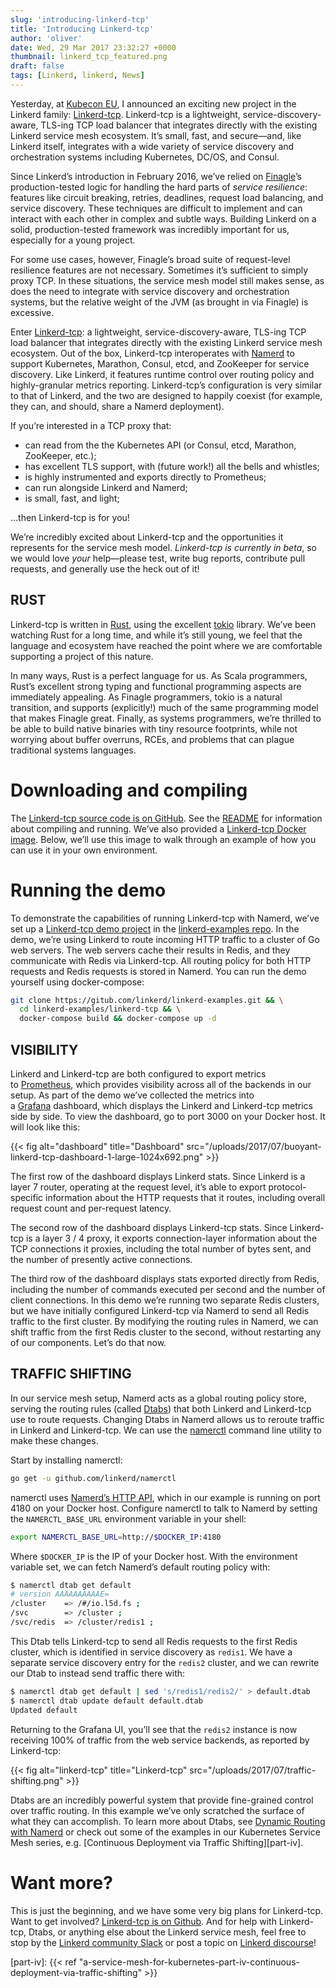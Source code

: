 ```yaml
---
slug: 'introducing-linkerd-tcp'
title: 'Introducing Linkerd-tcp'
author: 'oliver'
date: Wed, 29 Mar 2017 23:32:27 +0000
thumbnail: linkerd_tcp_featured.png
draft: false
tags: [Linkerd, linkerd, News]
---
```


Yesterday, at [Kubecon
EU](http://events17.linuxfoundation.org/events/kubecon-and-cloudnativecon-europe),
I announced an exciting new project in the Linkerd
family: [Linkerd-tcp](https://github.com/linkerd/linkerd-tcp). Linkerd-tcp is a
lightweight, service-discovery-aware, TLS-ing TCP load balancer that integrates
directly with the existing Linkerd service mesh ecosystem. It’s small, fast, and
secure—and, like Linkerd itself, integrates with a wide variety of service
discovery and orchestration systems including Kubernetes, DC/OS, and Consul.

Since Linkerd’s introduction in February 2016, we’ve relied
on [Finagle](https://twitter.github.io/finagle/)’s production-tested logic for
handling the hard parts of *service resilience*: features like circuit breaking,
retries, deadlines, request load balancing, and service discovery. These
techniques are difficult to implement and can interact with each other in
complex and subtle ways. Building Linkerd on a solid, production-tested
framework was incredibly important for us, especially for a young project.

For some use cases, however, Finagle’s broad suite of request-level resilience
features are not necessary. Sometimes it’s sufficient to simply proxy TCP. In
these situations, the service mesh model still makes sense, as does the need to
integrate with service discovery and orchestration systems, but the relative
weight of the JVM (as brought in via Finagle) is excessive.

Enter [Linkerd-tcp](https://github.com/linkerd/linkerd-tcp): a lightweight,
service-discovery-aware, TLS-ing TCP load balancer that integrates directly with
the existing Linkerd service mesh ecosystem. Out of the box, Linkerd-tcp
interoperates with [Namerd](https://linkerd.io/in-depth/namerd/) to support
Kubernetes, Marathon, Consul, etcd, and ZooKeeper for service discovery. Like
Linkerd, it features runtime control over routing policy and highly-granular
metrics reporting. Linkerd-tcp’s configuration is very similar to that of
Linkerd, and the two are designed to happily coexist (for example, they can, and
should, share a Namerd deployment).

If you’re interested in a TCP proxy that:

- can read from the the Kubernetes API (or Consul, etcd, Marathon, ZooKeeper,
  etc.);
- has excellent TLS support, with (future work!) all the bells and whistles;
- is highly instrumented and exports directly to Prometheus;
- can run alongside Linkerd and Namerd;
- is small, fast, and light;

…then Linkerd-tcp is for you!

We’re incredibly excited about Linkerd-tcp and the opportunities it represents
for the service mesh model. *Linkerd-tcp is currently in beta*, so we would
love *your* help—please test, write bug reports, contribute pull requests, and
generally use the heck out of it!

## RUST

Linkerd-tcp is written in [Rust](https://www.rust-lang.org/), using the
excellent [tokio](https://github.com/tokio-rs/tokio) library. We’ve been
watching Rust for a long time, and while it’s still young, we feel that the
language and ecosystem have reached the point where we are comfortable
supporting a project of this nature.

In many ways, Rust is a perfect language for us. As Scala programmers, Rust’s
excellent strong typing and functional programming aspects are immediately
appealing. As Finagle programmers, tokio is a natural transition, and supports
(explicitly!) much of the same programming model that makes Finagle great.
Finally, as systems programmers, we’re thrilled to be able to build native
binaries with tiny resource footprints, while not worrying about buffer
overruns, RCEs, and problems that can plague traditional systems languages.

# Downloading and compiling

The [Linkerd-tcp source code is on
GitHub](https://github.com/linkerd/linkerd-tcp). See
the [README](https://github.com/linkerd/linkerd-tcp/blob/master/README.md#quickstart)
for information about compiling and running. We’ve also provided a [Linkerd-tcp
Docker image](https://hub.docker.com/r/linkerd/linkerd-tcp/). Below, we’ll use
this image to walk through an example of how you can use it in your own
environment.

# Running the demo

To demonstrate the capabilities of running Linkerd-tcp with Namerd, we’ve set up
a [Linkerd-tcp demo
project](https://github.com/linkerd/linkerd-examples/tree/master/linkerd-tcp) in
the [linkerd-examples repo](https://github.com/linkerd/linkerd-examples). In the
demo, we’re using Linkerd to route incoming HTTP traffic to a cluster of Go web
servers. The web servers cache their results in Redis, and they communicate with
Redis via Linkerd-tcp. All routing policy for both HTTP requests and Redis
requests is stored in Namerd. You can run the demo yourself using
docker-compose:

```bash
git clone https://gitub.com/linkerd/linkerd-examples.git && \
  cd linkerd-examples/linkerd-tcp && \
  docker-compose build && docker-compose up -d
```

## VISIBILITY

Linkerd and Linkerd-tcp are both configured to export metrics
to [Prometheus](https://prometheus.io/), which provides visibility across all of
the backends in our setup. As part of the demo we’ve collected the metrics into
a [Grafana](https://grafana.com/) dashboard, which displays the Linkerd and
Linkerd-tcp metrics side by side. To view the dashboard, go to port 3000 on your
Docker host. It will look like this:

{{< fig
  alt="dashboard"
  title="Dashboard"
  src="/uploads/2017/07/buoyant-linkerd-tcp-dashboard-1-large-1024x692.png" >}}

The first row of the dashboard displays Linkerd stats. Since Linkerd is a layer
7 router, operating at the request level, it’s able to export protocol-specific
information about the HTTP requests that it routes, including overall request
count and per-request latency.

The second row of the dashboard displays Linkerd-tcp stats. Since Linkerd-tcp is
a layer 3 / 4 proxy, it exports connection-layer information about the TCP
connections it proxies, including the total number of bytes sent, and the number
of presently active connections.

The third row of the dashboard displays stats exported directly from Redis,
including the number of commands executed per second and the number of client
connections. In this demo we’re running two separate Redis clusters, but we have
initially configured Linkerd-tcp via Namerd to send all Redis traffic to the
first cluster. By modifying the routing rules in Namerd, we can shift traffic
from the first Redis cluster to the second, without restarting any of our
components. Let’s do that now.

## TRAFFIC SHIFTING

In our service mesh setup, Namerd acts as a global routing policy store, serving
the routing rules (called [Dtabs](https://linkerd.io/in-depth/dtabs/)) that both
Linkerd and Linkerd-tcp use to route requests. Changing Dtabs in Namerd allows
us to reroute traffic in Linkerd and Linkerd-tcp. We can use
the [namerctl](https://github.com/linkerd/namerctl) command line utility to make
these changes.

Start by installing namerctl:

```bash
go get -u github.com/linkerd/namerctl
```

namerctl uses [Namerd’s HTTP
API](https://linkerd.io/config/0.9.1/namerd/index.html#http-controller), which
in our example is running on port 4180 on your Docker host. Configure namerctl
to talk to Namerd by setting the `NAMERCTL_BASE_URL` environment variable in
your shell:

```bash
export NAMERCTL_BASE_URL=http://$DOCKER_IP:4180
```

Where `$DOCKER_IP` is the IP of your Docker host. With the environment variable
set, we can fetch Namerd’s default routing policy with:

```bash
$ namerctl dtab get default
# version AAAAAAAAAAE=
/cluster    => /#/io.l5d.fs ;
/svc        => /cluster ;
/svc/redis  => /cluster/redis1 ;
```

This Dtab tells Linkerd-tcp to send all Redis requests to the first Redis
cluster, which is identified in service discovery as `redis1`. We have a
separate service discovery entry for the `redis2` cluster, and we can rewrite
our Dtab to instead send traffic there with:

```bash
$ namerctl dtab get default | sed 's/redis1/redis2/' > default.dtab
$ namerctl dtab update default default.dtab
Updated default
```

Returning to the Grafana UI, you’ll see that the `redis2` instance is now
receiving 100% of traffic from the web service backends, as reported by
Linkerd-tcp:

{{< fig
  alt="linkerd-tcp"
  title="Linkerd-tcp"
  src="/uploads/2017/07/traffic-shifting.png" >}}

Dtabs are an incredibly powerful system that provide fine-grained control over
traffic routing. In this example we’ve only scratched the surface of what they
can accomplish. To learn more about Dtabs, see [Dynamic Routing with
Namerd](/2016/05/04/real-world-microservices-when-services-stop-playing-well-and-start-getting-real/#dynamic-routing-with-namerd)
or check out some of the examples in our Kubernetes Service Mesh series,
e.g. [Continuous Deployment via Traffic
Shifting][part-iv].

# Want more?

This is just the beginning, and we have some very big plans for Linkerd-tcp.
Want to get involved? [Linkerd-tcp is on
Github](https://github.com/linkerd/linkerd-tcp). And for help with Linkerd-tcp,
Dtabs, or anything else about the Linkerd service mesh, feel free to stop by
the [Linkerd community Slack](https://slack.linkerd.io/) or post a topic
on [Linkerd discourse](https://discourse.linkerd.io/)!

[part-iv]: {{< ref "a-service-mesh-for-kubernetes-part-iv-continuous-deployment-via-traffic-shifting" >}}
